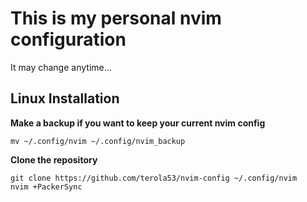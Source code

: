 # This is my personal nvim configuration

It may change anytime...

## Linux Installation
**Make a backup if you want to keep your current nvim config**
```
mv ~/.config/nvim ~/.config/nvim_backup
```
**Clone the repository**  
```
git clone https://github.com/terola53/nvim-config ~/.config/nvim
nvim +PackerSync
```
